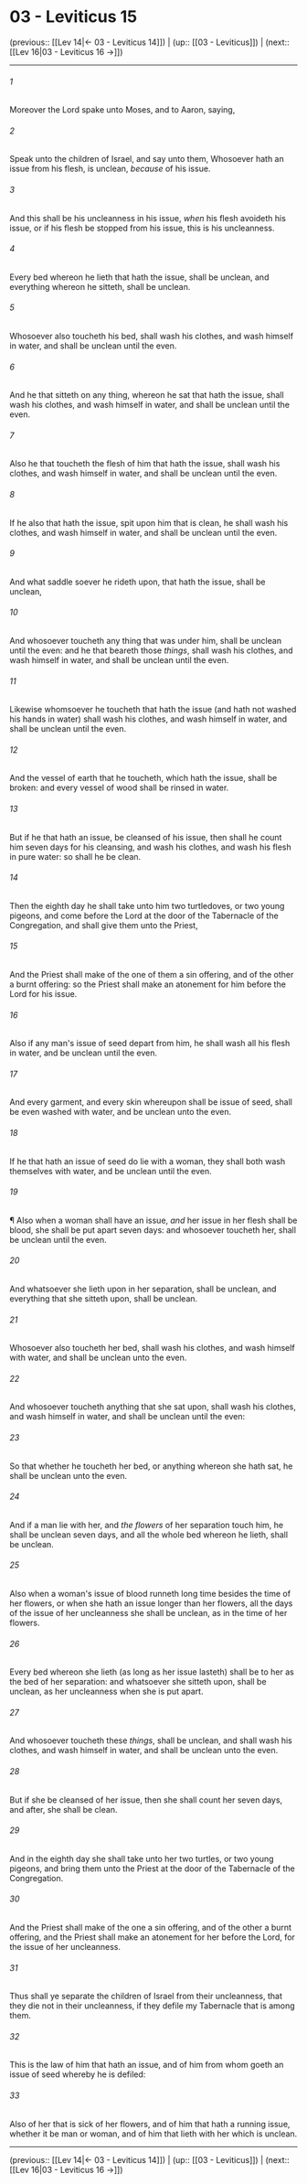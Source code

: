 # 03 - Leviticus 15

(previous:: [[Lev 14|← 03 - Leviticus 14]]) | (up:: [[03 - Leviticus]]) | (next:: [[Lev 16|03 - Leviticus 16 →]])

***


###### 1 
Moreover the Lord spake unto Moses, and to Aaron, saying, 

###### 2 
Speak unto the children of Israel, and say unto them, Whosoever hath an issue from his flesh, is unclean, _because_ of his issue. 

###### 3 
And this shall be his uncleanness in his issue, _when_ his flesh avoideth his issue, or if his flesh be stopped from his issue, this is his uncleanness. 

###### 4 
Every bed whereon he lieth that hath the issue, shall be unclean, and everything whereon he sitteth, shall be unclean. 

###### 5 
Whosoever also toucheth his bed, shall wash his clothes, and wash himself in water, and shall be unclean until the even. 

###### 6 
And he that sitteth on any thing, whereon he sat that hath the issue, shall wash his clothes, and wash himself in water, and shall be unclean until the even. 

###### 7 
Also he that toucheth the flesh of him that hath the issue, shall wash his clothes, and wash himself in water, and shall be unclean until the even. 

###### 8 
If he also that hath the issue, spit upon him that is clean, he shall wash his clothes, and wash himself in water, and shall be unclean until the even. 

###### 9 
And what saddle soever he rideth upon, that hath the issue, shall be unclean, 

###### 10 
And whosoever toucheth any thing that was under him, shall be unclean until the even: and he that beareth those _things_, shall wash his clothes, and wash himself in water, and shall be unclean until the even. 

###### 11 
Likewise whomsoever he toucheth that hath the issue (and hath not washed his hands in water) shall wash his clothes, and wash himself in water, and shall be unclean until the even. 

###### 12 
And the vessel of earth that he toucheth, which hath the issue, shall be broken: and every vessel of wood shall be rinsed in water. 

###### 13 
But if he that hath an issue, be cleansed of his issue, then shall he count him seven days for his cleansing, and wash his clothes, and wash his flesh in pure water: so shall he be clean. 

###### 14 
Then the eighth day he shall take unto him two turtledoves, or two young pigeons, and come before the Lord at the door of the Tabernacle of the Congregation, and shall give them unto the Priest, 

###### 15 
And the Priest shall make of the one of them a sin offering, and of the other a burnt offering: so the Priest shall make an atonement for him before the Lord for his issue. 

###### 16 
Also if any man's issue of seed depart from him, he shall wash all his flesh in water, and be unclean until the even. 

###### 17 
And every garment, and every skin whereupon shall be issue of seed, shall be even washed with water, and be unclean unto the even. 

###### 18 
If he that hath an issue of seed do lie with a woman, they shall both wash themselves with water, and be unclean until the even. 

###### 19 
¶ Also when a woman shall have an issue, _and_ her issue in her flesh shall be blood, she shall be put apart seven days: and whosoever toucheth her, shall be unclean until the even. 

###### 20 
And whatsoever she lieth upon in her separation, shall be unclean, and everything that she sitteth upon, shall be unclean. 

###### 21 
Whosoever also toucheth her bed, shall wash his clothes, and wash himself with water, and shall be unclean unto the even. 

###### 22 
And whosoever toucheth anything that she sat upon, shall wash his clothes, and wash himself in water, and shall be unclean until the even: 

###### 23 
So that whether he toucheth her bed, or anything whereon she hath sat, he shall be unclean unto the even. 

###### 24 
And if a man lie with her, and _the flowers_ of her separation touch him, he shall be unclean seven days, and all the whole bed whereon he lieth, shall be unclean. 

###### 25 
Also when a woman's issue of blood runneth long time besides the time of her flowers, or when she hath an issue longer than her flowers, all the days of the issue of her uncleanness she shall be unclean, as in the time of her flowers. 

###### 26 
Every bed whereon she lieth (as long as her issue lasteth) shall be to her as the bed of her separation: and whatsoever she sitteth upon, shall be unclean, as her uncleanness when she is put apart. 

###### 27 
And whosoever toucheth these _things_, shall be unclean, and shall wash his clothes, and wash himself in water, and shall be unclean unto the even. 

###### 28 
But if she be cleansed of her issue, then she shall count her seven days, and after, she shall be clean. 

###### 29 
And in the eighth day she shall take unto her two turtles, or two young pigeons, and bring them unto the Priest at the door of the Tabernacle of the Congregation. 

###### 30 
And the Priest shall make of the one a sin offering, and of the other a burnt offering, and the Priest shall make an atonement for her before the Lord, for the issue of her uncleanness. 

###### 31 
Thus shall ye separate the children of Israel from their uncleanness, that they die not in their uncleanness, if they defile my Tabernacle that is among them. 

###### 32 
This is the law of him that hath an issue, and of him from whom goeth an issue of seed whereby he is defiled: 

###### 33 
Also of her that is sick of her flowers, and of him that hath a running issue, whether it be man or woman, and of him that lieth with her which is unclean.

***

(previous:: [[Lev 14|← 03 - Leviticus 14]]) | (up:: [[03 - Leviticus]]) | (next:: [[Lev 16|03 - Leviticus 16 →]])
